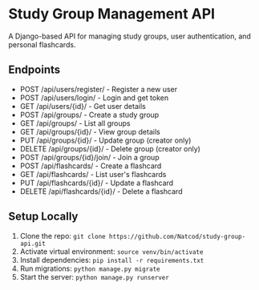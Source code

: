 # Study Group Management API
A Django-based API for managing study groups, user authentication, and personal flashcards.

## Endpoints
- POST /api/users/register/ - Register a new user
- POST /api/users/login/ - Login and get token
- GET /api/users/{id}/ - Get user details
- POST /api/groups/ - Create a study group
- GET /api/groups/ - List all groups
- GET /api/groups/{id}/ - View group details
- PUT /api/groups/{id}/ - Update group (creator only)
- DELETE /api/groups/{id}/ - Delete group (creator only)
- POST /api/groups/{id}/join/ - Join a group
- POST /api/flashcards/ - Create a flashcard
- GET /api/flashcards/ - List user's flashcards
- PUT /api/flashcards/{id}/ - Update a flashcard
- DELETE /api/flashcards/{id}/ - Delete a flashcard

## Setup Locally
1. Clone the repo: `git clone https://github.com/Natcod/study-group-api.git`
2. Activate virtual environment: `source venv/bin/activate`
3. Install dependencies: `pip install -r requirements.txt`
4. Run migrations: `python manage.py migrate`
5. Start the server: `python manage.py runserver`
